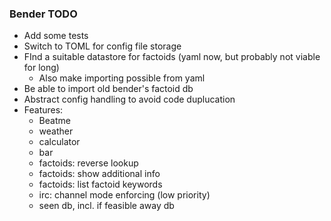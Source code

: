 ### Bender TODO
* Add some tests
* Switch to TOML for config file storage
* FInd a suitable datastore for factoids (yaml now, but probably not viable for long)
  - Also make importing possible from yaml
* Be able to import old bender's factoid db
* Abstract config handling to avoid code duplucation
* Features:
  - Beatme
  - weather
  - calculator
  - bar
  - factoids: reverse lookup
  - factoids: show additional info
  - factoids: list factoid keywords
  - irc: channel mode enforcing (low priority)
  - seen db, incl. if feasible away db

